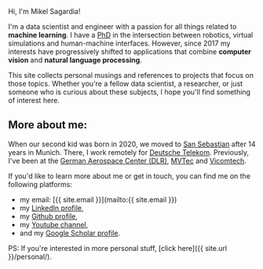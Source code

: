 Hi, I'm Mikel Sagardia!

I'm a data scientist and engineer with a passion for all things related to **machine learning**. I have a [PhD](https://elib.dlr.de/132879/) in the intersection between robotics, virtual simulations and human-machine interfaces. However, since 2017 my interests have progressively shifted to applications that combine **computer vision** and **natural language processing**.

This site collects personal musings and references to projects that focus on those topics. Whether you're a fellow data scientist, a researcher, or just someone who is curious about these subjects, I hope you'll find something of interest here.

## More about me:

When our second kid was born in 2020, we moved to [San Sebastian](https://en.wikipedia.org/wiki/San_Sebastián) after 14 years in Munich. There, I work remotely for [Deutsche Telekom](https://www.telekom.com). Previously, I've been at the [German Aerospace Center (DLR)](https://www.dlr.de/rm/en/desktopdefault.aspx/tabid-8017), [MVTec](https://www.mvtec.com) and [Vicomtech](https://www.vicomtech.org/en).

If you'd like to learn more about me or get in touch, you can find me on the following platforms:

- my email: [{{ site.email }}](mailto:{{ site.email }})
- my [LinkedIn profile](https://www.linkedin.com/in/mikel-sagardia/),
- my [Github profile](https://github.com/mxagar),
- my [Youtube channel](https://www.youtube.com/c/MikelSagardia),
- and my [Google Scholar profile](https://scholar.google.com/citations?user=DAP30jYAAAAJ).

PS: If you're interested in more personal stuff, [click here]({{ site.url }}/personal/).
